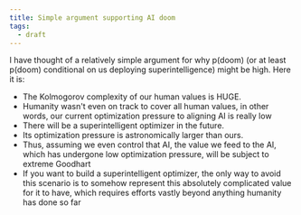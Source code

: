 ```yaml
---
title: Simple argument supporting AI doom
tags:
  - draft
---
```

I have thought of a relatively simple argument for why p(doom) (or at least p(doom) conditional on us deploying superintelligence) might be high. Here it is:
- The Kolmogorov complexity of our human values is HUGE. 
- Humanity wasn't even on track to cover all human values, in other words, our current optimization pressure to aligning AI is really low
- There will be a superintelligent optimizer in the future.
- Its optimization pressure is astronomically larger than ours.
- Thus, assuming we even control that AI, the value we feed to the AI, which has undergone low optimization pressure, will be subject to extreme Goodhart
- If you want to build a superintelligent optimizer, the only way to avoid this scenario is to somehow represent this absolutely complicated value for it to have, which requires efforts vastly beyond anything humanity has done so far

